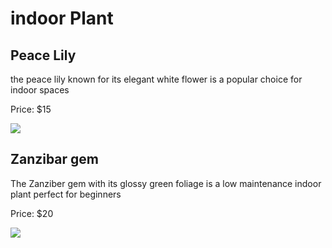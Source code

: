 <!DOCTYPE html>
<html>
<head>
  
  <meta http-equiv="CONTENT-TYPE" content="text/html; charset=UTF-8">
  <link rel="stylesheet" href="styles/style.css"/> 
</head>
<body>
 <h1>indoor Plant </h1>
 <h2>Peace Lily</h2>
 <p>the peace lily known for its elegant white flower is a popular choice for indoor spaces</p> 
 <p> Price: $15</p>
 <img src="https://edube.org/uploads/media/default/0001/04/spathiphyllum-peace-lily.jpg">
  <h2>Zanzibar gem</h2>
  <p>The Zanziber gem with its glossy green foliage is a low maintenance indoor plant perfect for beginners</p>
  <p> Price: $20</p>
  <img src="https://edube.org/uploads/media/default/0001/04/zamioculcas-zanzibar-gem.jpg">
   
